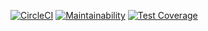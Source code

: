 [![CircleCI](https://circleci.com/gh/sudachen/coin-exchange.svg?style=svg)](https://circleci.com/gh/sudachen/coin-exchange) [![Maintainability](https://api.codeclimate.com/v1/badges/4e4ed125807c5f299eaf/maintainability)](https://codeclimate.com/github/sudachen/coin-exchange/maintainability) [![Test Coverage](https://api.codeclimate.com/v1/badges/4e4ed125807c5f299eaf/test_coverage)](https://codeclimate.com/github/sudachen/coin-exchange/test_coverage)